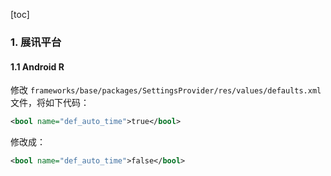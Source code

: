 [toc]

### 1. 展讯平台

#### 1.1 Android R

修改 `frameworks/base/packages/SettingsProvider/res/values/defaults.xml` 文件，将如下代码：

```xml
<bool name="def_auto_time">true</bool>
```

修改成：

```xml
<bool name="def_auto_time">false</bool>
```

